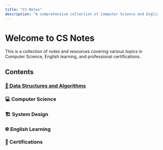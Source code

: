 ```yaml
---
title: "CS Notes"
description: "A comprehensive collection of Computer Science and English learning resources"
---
```


# Welcome to CS Notes

This is a collection of notes and resources covering various topics in Computer Science, English learning, and professional certifications.

## Contents

### [🎯 Data Structures and Algorithms]()

### 💻 Computer Science

### 🏗️ System Design

### 🌐 English Learning

### 📜 Certifications